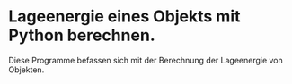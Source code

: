 # Lageenergie eines Objekts mit Python berechnen.
Diese Programme befassen sich mit der Berechnung der Lageenergie von Objekten.
